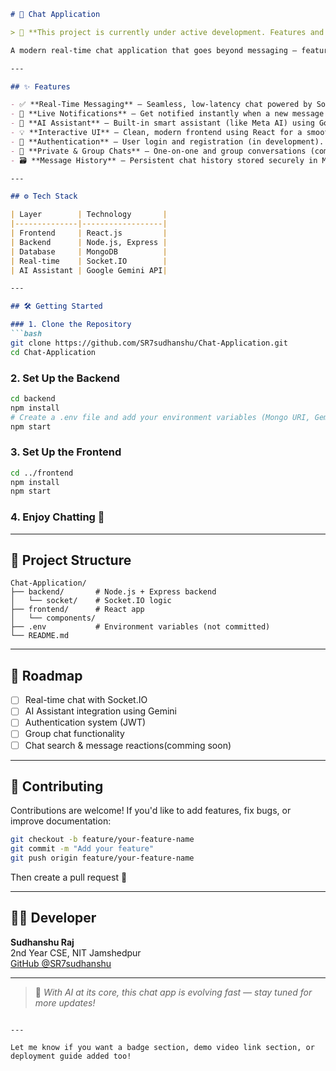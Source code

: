 
```markdown
# 💬 Chat Application

> 🚧 **This project is currently under active development. Features and functionality are being added regularly.**

A modern real-time chat application that goes beyond messaging — featuring **AI-powered assistance**, **instant notifications**, and a **responsive interactive UI**. Built using the MERN stack with **Socket.IO** for real-time communication and **Google Gemini API** for intelligent AI support.

---

## ✨ Features

- ✅ **Real-Time Messaging** — Seamless, low-latency chat powered by Socket.IO.
- 🔔 **Live Notifications** — Get notified instantly when a new message arrives.
- 🤖 **AI Assistant** — Built-in smart assistant (like Meta AI) using Google Gemini API.
- 💡 **Interactive UI** — Clean, modern frontend using React for a smooth user experience.
- 🔐 **Authentication** — User login and registration (in development).
- 💬 **Private & Group Chats** — One-on-one and group conversations (coming soon).
- 🗃️ **Message History** — Persistent chat history stored securely in MongoDB.

---

## ⚙️ Tech Stack

| Layer        | Technology       |
|--------------|------------------|
| Frontend     | React.js         |
| Backend      | Node.js, Express |
| Database     | MongoDB          |
| Real-time    | Socket.IO        |
| AI Assistant | Google Gemini API|

---

## 🛠️ Getting Started

### 1. Clone the Repository
```bash
git clone https://github.com/SR7sudhanshu/Chat-Application.git
cd Chat-Application
```

### 2. Set Up the Backend
```bash
cd backend
npm install
# Create a .env file and add your environment variables (Mongo URI, Gemini API key, etc.)
npm start
```

### 3. Set Up the Frontend
```bash
cd ../frontend
npm install
npm start
```

### 4. Enjoy Chatting 💬

---

## 📁 Project Structure

```
Chat-Application/
├── backend/       # Node.js + Express backend
│   └── socket/    # Socket.IO logic
├── frontend/      # React app
│   └── components/
├── .env           # Environment variables (not committed)
└── README.md
```

---

## 📌 Roadmap

- [ ] Real-time chat with Socket.IO
- [ ] AI Assistant integration using Gemini
- [ ] Authentication system (JWT)
- [ ] Group chat functionality
- [ ] Chat search & message reactions(comming soon)

---

## 🤝 Contributing

Contributions are welcome! If you'd like to add features, fix bugs, or improve documentation:

```bash
git checkout -b feature/your-feature-name
git commit -m "Add your feature"
git push origin feature/your-feature-name
```

Then create a pull request 🚀

---

## 🙋‍♂️ Developer

**Sudhanshu Raj**  
2nd Year CSE, NIT Jamshedpur  
[GitHub @SR7sudhanshu](https://github.com/SR7sudhanshu)

---

> 🧠 *With AI at its core, this chat app is evolving fast — stay tuned for more updates!*
```

---

Let me know if you want a badge section, demo video link section, or deployment guide added too!
